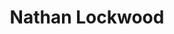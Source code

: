 ---
title: "Nathan Lockwood"
description: "Electrical & Handyman Services"
layout: page/index
custom_css: "css/index.css"
---